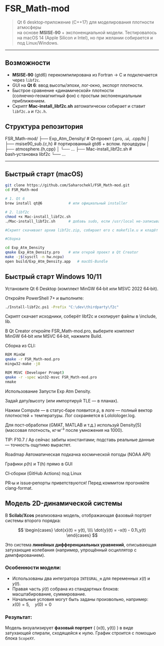 # FSR_Math-mod

> Qt 6 desktop‑приложение (C++17) для моделирования плотности атмосферы  
> на основе **MSISE‑90** + экспоненциальной модели. Тестировалось на macOS 14
(Apple Silicon и Intel), но при желании собирается и под Linux/Windows.

---

## Возможности

* **MSISE‑90** (gtd6) перекомпилирована из Fortran → C и подключается через
  `libf2c`.
* GUI на **Qt 6**: ввод высоты/эпохи, лог‑окно, экспорт плотности.
* Быстрое сравнение «динамической» плотности (солнечно‑геомагнитный фон)
  с простым экспоненциальным приближением.
* Скрипт **Mac‑install_libf2c.sh** автоматически собирает и ставит
  `libf2c.a` и `f2c.h`.

## Структура репозитория

FSR_Math-mod/ 
├── Exp_Atm_Density/ # Qt‑проект (.pro, .ui, .cpp/h) 
│ ├── msise90_sub.{c,h} # портированный gtd6 + вспом. процедуры 
│ ├── atmosphere.{h,cpp} 
│ └── ... 
├── Mac-install_libf2c.sh # bash‑установка libf2c 
└── ...

---

## Быстрый старт (macOS)

```bash
git clone https://github.com/Saharochekl/FSR_Math-mod.git
cd FSR_Math-mod

# 1. Qt 6
brew install qt@6            # или официальный installer

# 2. libf2c
chmod +x Mac-install_libf2c.sh
./Mac-install_libf2c.sh      # добавь sudo, если /usr/local не‑записываем

#Скрипт скачивает архив libf2c.zip, собирает его c makefile.u и кладёт libf2c.a / f2c.h в /usr/local (Intel) или /opt/homebrew (Apple Silicon)

#Сборка

cd Exp_Atm_Density
qmake Exp_Atm_Density.pro    # или открой проект в Qt Creator
make -j$(sysctl -n hw.ncpu)
open build/Exp_Atm_Density.app   # macOS‑Bundle
```

## Быстрый старт Windows 10/11


Установите Qt 6 Desktop (комплект MinGW 64‑bit или MSVC 2022 64‑bit).

Откройте PowerShell 7+ и выполните:

```bash
./Install-libf2c.ps1 -Prefix "C:\dev\thirdparty\f2c"
```
Скрипт скачает исходники, соберёт libf2c и скопирует файлы в <Prefix>\include, lib.

В Qt Creator откройте FSR_Math-mod.pro, выберите комплект MinGW 64‑bit или MSVC 64‑bit, нажмите Build.

Сборка из CLI:
```bash
REM MinGW
qmake -r FSR_Math-mod.pro
mingw32-make -j8

REM MSVC (Developer Prompt)
qmake -r -spec win32-msvc FSR_Math-mod.pro
nmake
```

Использование
Запусти Exp Atm Density.

Задай дату/высоту (или импортируй TLE — в планах).

Нажми Compute — в статус‑баре появится ρ, в логе — полный вектор плотностей + температуры. Лог сохраняется в Lololologer.log.

Для пост‑обработки (GMAT, MATLAB и т.д.) используй Density[5] (массовая плотность, кг·м⁻³ после умножения на 1000).

TIP: F10.7 / Ap сейчас забиты константами; подставь реальные данные ― точность ощутимо вырастет.

Roadmap
 Автоматическая подкачка космической погоды (NOAA API)

 Графики ρ(h) и T(h) прямо в GUI

 CI‑сборки (GitHub Actions) под Linux

PR‑ы и issue‑репорты приветствуются! Перед коммитом прогоняйте clang-format.


## Модель 2D-динамической системы

В **Scilab/Xcos** реализована модель, отображающая фазовый портрет системы второго порядка:

$$
\begin{cases}
\dot{x}(t) = y(t), \\\\
\dot{y}(t) = -x(t) - 0.1\,y(t)
\end{cases}
$$

Это система **линейных дифференциальных уравнений**, описывающая затухающие колебания (например, упрощённый осциллятор с демпфированием).

### Особенности модели:

- Использованы два интегратора `INTEGRAL_m` для переменных $x(t)$ и $y(t)$.
- Правая часть $\dot{y}(t)$ собрана из стандартных блоков: масштабирование, суммирование.
- Начальные условия могут быть заданы произвольно, например: $x(0) = 5,\quad y(0) = 0$

### Результат:
Модель визуализирует **фазовый портрет** \( (x(t), y(t)) \) в виде затухающей спирали, сходящейся к нулю. График строится с помощью блока `ScopeXY`.